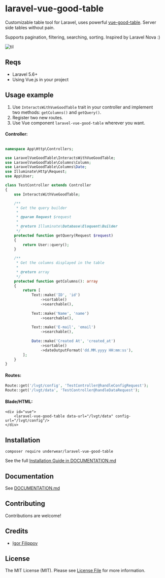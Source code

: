 # laravel-vue-good-table
Customizable table tool for Laravel, uses powerful [vue-good-table](https://xaksis.github.io/vue-good-table/). Server side tables without pain.

Supports pagination, filtering, searching, sorting. Inspired by Laravel Nova :)

![til](https://s7.gifyu.com/images/lvgt-demo.gif)

## Reqs
- Laravel 5.6+
- Using Vue.js in your project

## Usage example

1. Use `InteractsWithVueGoodTable` trait in your controller and implement two methods: `getColumns()` and `getQuery()`.
2. Register two new routes.
3. Use Vue component `laravel-vue-good-table` wherever you want.

#### Controller:
```php

namespace App\Http\Controllers;

use LaravelVueGoodTable\InteractsWithVueGoodTable;
use LaravelVueGoodTable\Columns\Column;
use LaravelVueGoodTable\Columns\Date;
use Illuminate\Http\Request;
use App\User;

class TestController extends Controller
{
    use InteractsWithVueGoodTable;

    /**
     * Get the query builder
     * 
     * @param Request $request
     *
     * @return Illuminate\Database\Eloquent\Builder
     */
    protected function getQuery(Request $request)
    {
        return User::query();
    }

    /**
     * Get the columns displayed in the table
     *
     * @return array
     */
    protected function getColumns(): array
    {
        return [
            Text::make('ID', 'id')
                ->sortable()
                ->searchable(),
                
            Text::make('Name', 'name')
                ->searchable(),
                
            Text::make('E-mail', 'email')
                ->searchable(),
                
            Date::make('Created At', 'created_at')
                ->sortable()
                ->dateOutputFormat('dd.MM.yyyy HH:mm:ss'),
        ];
    }
}
```

#### Routes:
```php
Route::get('/lvgt/config', 'TestController@handleConfigRequest');
Route::get('/lvgt/data', 'TestController@handleDataRequest');
```

#### Blade/HTML:
```blade
<div id="vue">
    <laravel-vue-good-table data-url="/lvgt/data" config-url="/lvgt/config"/>
</div>
```

## Installation
```
composer require underwear/laravel-vue-good-table
```
See the full [Installation Guide in DOCUMENTATION.md](./DOCUMENTATION.md#installation)

## Documentation
See [DOCUMENTATION.md](./DOCUMENTATION.md)

## Contributing
Contributions are welcome!

## Credits
* [Igor Filippov](https://github.com/underwear/)

## License
The MIT License (MIT). Please see [License File](./LICENSE) for more information.

